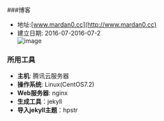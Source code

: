 ###博客
- 地址:[www.mardan0.cc](http://www.mardan0.cc)  
- 建立日期: 2016-07-2016-07-2  
![image](https://github.com/mardan00/Blog/images/reduce.png)


### 所用工具
- **主机**: 腾讯云服务器
- **操作系统**: Linux(CentOS7.2)
- **Web服务器**: nginx
- **生成工具**：jekyll
- **导入jekyll主题**：hpstr